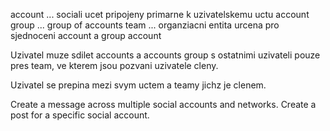 account ... sociali ucet pripojeny primarne k uzivatelskemu uctu
account group ... group of accounts
team ... organziacni entita urcena pro sjednoceni account a group account

Uzivatel muze sdilet accounts a accounts group s ostatnimi uzivateli pouze pres team, ve kterem
jsou pozvani uzivatele cleny.

Uzivatel se prepina mezi svym uctem a teamy jichz je clenem.

Create a message across multiple social accounts and networks.
Create a post for a specific social account.